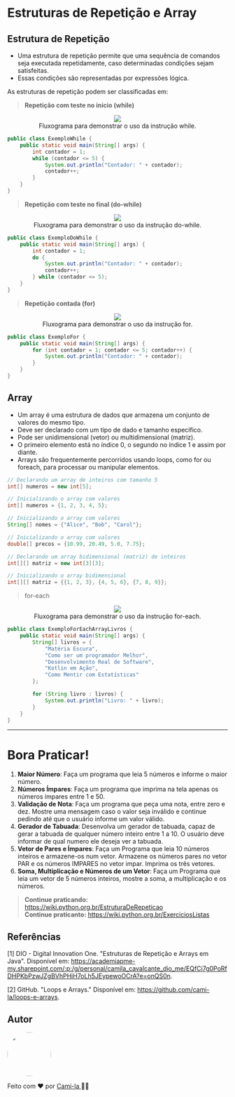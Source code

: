 # Estruturas de Repetição e Array

## Estrutura de Repetição

- Uma estrutura de repetição permite que uma sequência de comandos seja executada repetidamente, caso determinadas condições sejam satisfeitas. ​
- Essas condições são representadas por expressões lógica.​

As estruturas de repetição podem ser classificadas em:

> **Repetição com teste no início (while)​**
  
<p align="center">
<img src="https://mermaid.ink/img/pako:eNptkLFqw0AMhl_l0GRD8gI2pEOTQJYu7tReB3EnNyK9O3M-hxbjp-nQqU_hF6ts7EAhmn5J_ych9WCCJSjgPWJzVs_7Unsl0SaMKctOfvw1HPJcbbc7daXINRuM_WPwlsef8TsoTCTa4sOwoDeXMKpiN6P0SaaTma-HRSic8bcFWvv_99yb-DQtnVw1uyw7ssvzEjbgKDpkK5f0E6QhncmRhkKkxXjRoP0gPuxSqL68gSLFjjbQNVYu2DPKAxwUNX60Um3Qv4Sw5sMfOyJkhQ?type=png)](https://mermaid.live/edit#pako:eNptkLFqw0AMhl_l0GRD8gI2pEOTQJYu7tReB3EnNyK9O3M-hxbjp-nQqU_hF6ts7EAhmn5J_ych9WCCJSjgPWJzVs_7Unsl0SaMKctOfvw1HPJcbbc7daXINRuM_WPwlsef8TsoTCTa4sOwoDeXMKpiN6P0SaaTma-HRSic8bcFWvv_99yb-DQtnVw1uyw7ssvzEjbgKDpkK5f0E6QhncmRhkKkxXjRoP0gPuxSqL68gSLFjjbQNVYu2DPKAxwUNX60Um3Qv4Sw5sMfOyJkhQ" /><br>
Fluxograma para demonstrar o uso da instrução while.</p>

```java
public class ExemploWhile {
    public static void main(String[] args) {
        int contador = 1;
        while (contador <= 5) {
            System.out.println("Contador: " + contador);
            contador++;
        }
    }
}
```
  
> **Repetição com teste no final (do-while)​**
  
<p align="center">
<img src="https://mermaid.ink/img/pako:eNptjzFuwzAMRa8icLIB5wI2kA51AmTp4k6tOhAS3RCpJEOWgxaGT9OhU0_hi5UxnKBDOH2K7wnkCCZYghLeI3ZH9VxX2iupPmFMWXbw86_hkOdqs9kq-iQzyOB1twaF88_8Hd5W6Tpf4DNFbtlgHB-Dt7yAChNJtvgwrcqNEkc17Ba1ZZdle3Z5fo96unz0f50KCnAUHbKVQ8aLoiEdyZGGUqLFeNKg_SQcDik0X95AmeJABQydlZ1qRrnfQdniRy-vHfqXEK799AfOKmQr?type=png)](https://mermaid.live/edit#pako:eNptjzFuwzAMRa8icLIB5wI2kA51AmTp4k6tOhAS3RCpJEOWgxaGT9OhU0_hi5UxnKBDOH2K7wnkCCZYghLeI3ZH9VxX2iupPmFMWXbw86_hkOdqs9kq-iQzyOB1twaF88_8Hd5W6Tpf4DNFbtlgHB-Dt7yAChNJtvgwrcqNEkc17Ba1ZZdle3Z5fo96unz0f50KCnAUHbKVQ8aLoiEdyZGGUqLFeNKg_SQcDik0X95AmeJABQydlZ1qRrnfQdniRy-vHfqXEK799AfOKmQr" /><br>
Fluxograma para demonstrar o uso da instrução do-while.</p>

```java
public class ExemploDoWhile {
    public static void main(String[] args) {
        int contador = 1;
        do {
            System.out.println("Contador: " + contador);
            contador++;
        } while (contador <= 5);
    }
}
```

> **Repetição contada (for)​**

<p align="center">
<img src="https://mermaid.ink/img/pako:eNptkM9qwzAMxl_F6JRA-wIprId2g8LYpTut3kHYzipWW8F1xkrI0-zQ054iLzY5JPsD88H-LP0-S1YHhq2DCl4iNkf1uF3poGSdE8ZUFLswfBrislTL5Y06MTeHe9meJyoHxsybi1STwdhtOFgarsMHK0xOtMV1P-HflHjUnvxode_OtFLtcDsJhaN9rjHnR5iCic67kPndj1aG5bAcZ9Mv7m9__3XykJvNVE2-KO7Il-UKFuBd9EhWZtNlk4Z0lCc1VCItxlcNOvTCYZt4fwkGqhRbt4C2sfLzLaGM1ENV4-ks0QbDE_N8778AIHSA3w?type=png)](https://mermaid.live/edit#pako:eNptkM9qwzAMxl_F6JRA-wIprId2g8LYpTut3kHYzipWW8F1xkrI0-zQ054iLzY5JPsD88H-LP0-S1YHhq2DCl4iNkf1uF3poGSdE8ZUFLswfBrislTL5Y06MTeHe9meJyoHxsybi1STwdhtOFgarsMHK0xOtMV1P-HflHjUnvxode_OtFLtcDsJhaN9rjHnR5iCic67kPndj1aG5bAcZ9Mv7m9__3XykJvNVE2-KO7Il-UKFuBd9EhWZtNlk4Z0lCc1VCItxlcNOvTCYZt4fwkGqhRbt4C2sfLzLaGM1ENV4-ks0QbDE_N8778AIHSA3w" /><br>
Fluxograma para demonstrar o uso da instrução for.</p>

```java
public class ExemploFor {
    public static void main(String[] args) {
        for (int contador = 1; contador <= 5; contador++) {
            System.out.println("Contador: " + contador);
        }
    }
}
```

## Array

- Um array é uma estrutura de dados que armazena um conjunto de valores do mesmo tipo.
- Deve ser declarado com um tipo de dado e tamanho específico.
- Pode ser unidimensional (vetor) ou multidimensional (matriz).
- O primeiro elemento está no índice 0, o segundo no índice 1 e assim por diante.
- Arrays são frequentemente percorridos usando loops, como for ou foreach, para processar ou manipular elementos.

```java
// Declarando um array de inteiros com tamanho 5
int[] numeros = new int[5];

// Inicializando o array com valores
int[] numeros = {1, 2, 3, 4, 5};

// Inicializando o array com valores
String[] nomes = {"Alice", "Bob", "Carol"};

// Inicializando o array com valores
double[] precos = {10.99, 20.49, 5.0, 7.75};

// Declarando um array bidimensional (matriz) de inteiros
int[][] matriz = new int[3][3];

// Inicializando o array bidimensional
int[][] matriz = {{1, 2, 3}, {4, 5, 6}, {7, 8, 9}};

```

> for-each

<p align="center">
<img src="https://mermaid.ink/img/pako:eNplkU1qwzAQha8iZmVDsmiWLrQUTMEQSiBd1e5isJVGpJLMWIYG49N03VWP4It1JFvgUK1m9L43Tz8D1LaRkMEHYXsWr_l9ZQSvziG5JCnM9FMrm6Ziu30QyqhaIe2tbctiroVv3hfTSg98I0-8RXvF08p8bsQTEV5ZEoWTpovWNTpnOUlId8OBpt8vpa3H9eMYk2aVSXFUOhhasrXsOiQPlofYBV9MuWFWMbv_Y1-mbxuIk9L-QknyzEG-StMberc-7qIsnugP3mCDDWhJGlXDTz54uAJ3llpWkHHZIF0qqMzIHPbOHq-mhsxRLzfQtw06mSvkn9KQnfCz490WzZu1sR__AAWJmU4?type=png)](https://mermaid.live/edit#pako:eNplkU1qwzAQha8iZmVDsmiWLrQUTMEQSiBd1e5isJVGpJLMWIYG49N03VWP4It1JFvgUK1m9L43Tz8D1LaRkMEHYXsWr_l9ZQSvziG5JCnM9FMrm6Ziu30QyqhaIe2tbctiroVv3hfTSg98I0-8RXvF08p8bsQTEV5ZEoWTpovWNTpnOUlId8OBpt8vpa3H9eMYk2aVSXFUOhhasrXsOiQPlofYBV9MuWFWMbv_Y1-mbxuIk9L-QknyzEG-StMberc-7qIsnugP3mCDDWhJGlXDTz54uAJ3llpWkHHZIF0qqMzIHPbOHq-mhsxRLzfQtw06mSvkn9KQnfCz490WzZu1sR__AAWJmU4" /><br>
Fluxograma para demonstrar o uso da instrução for-each.</p>

```java
public class ExemploForEachArrayLivros {
    public static void main(String[] args) {
        String[] livros = {
            "Matéria Escura",
            "Como ser um programador Melhor",
            "Desenvolvimento Real de Software",
            "Kotlin em Ação",
            "Como Mentir com Estatísticas"
        };

        for (String livro : livros) {
            System.out.println("Livro: " + livro);
        }
    }
}
```

----

# Bora Praticar!

1. **Maior Número**: Faça um programa que leia 5 números e informe o maior número. 
2. **Números Ímpares**: Faça um programa que imprima na tela apenas os números ímpares entre 1 e 50. 
3. **Validação de Nota**: Faça um programa que peça uma nota, entre zero e dez. Mostre uma mensagem caso o valor seja inválido e continue pedindo até que o usuário informe um valor válido. 
4. **Gerador de Tabuada**: Desenvolva um gerador de tabuada, capaz de gerar a tabuada de qualquer número inteiro entre 1 a 10. O usuário deve informar de qual numero ele deseja ver a tabuada.
5. **Vetor de Pares e Ímpares**: Faça um Programa que leia 10 números inteiros e armazene-os num vetor. Armazene os números pares no vetor PAR e os números IMPARES no vetor impar. Imprima os três vetores. 
6. **Soma, Multiplicação e Números de um Vetor**: Faça um Programa que leia um vetor de 5 números inteiros, mostre a soma, a multiplicação e os números.

> **Continue praticando:** https://wiki.python.org.br/EstruturaDeRepeticao<br>
> **Continue praticanto:** https://wiki.python.org.br/ExerciciosListas

## Referências

[1] DIO - Digital Innovation One. "Estruturas de Repetição e Arrays em Java". Disponível em: https://academiapme-my.sharepoint.com/:p:/g/personal/camila_cavalcante_dio_me/EQfCi7g0PoRfDHPKbPzwJZgBVhPHiH7oLh5JEypewoOCrA?e=onQS0n.

[2] GitHub. "Loops e Arrays." Disponível em: https://github.com/cami-la/loops-e-arrays.

## Autor

<a href="https://www.linkedin.com/in/cami-la/">
 <img style="border-radius: 50%;" src="https://avatars.githubusercontent.com/u/64323124?v=4" width="100px;" alt=""/></a>
<br>

Feito com ❤️ por <a href="https://www.instagram.com/camimi_la/" title="Instagram">Cami-la </a> 👋🏽 